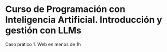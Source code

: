 # Curso de Programación con Inteligencia Artificial. Introducción y gestión con LLMs
Caso prático 1. Web en menos de 1h
